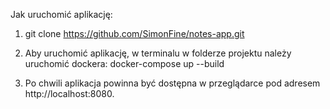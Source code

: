 Jak uruchomić aplikację: 

1. git clone https://github.com/SimonFine/notes-app.git

2. Aby uruchomić aplikację, w terminalu w folderze projektu należy uruchomić dockera: docker-compose up --build

3. Po chwili aplikacja powinna być dostępna w przeglądarce pod adresem http://localhost:8080.
